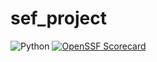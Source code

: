 # sef_project
![Python](https://img.shields.io/badge/python-3670A0?style=for-the-badge&logo=python&logoColor=ffdd54)
[![OpenSSF Scorecard](https://api.securityscorecards.dev/projects/github.com/kamyb15/sef_project/badge)](https://securityscorecards.dev/viewer/?uri=github.com/kamyb15/sef_project)
